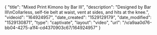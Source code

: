 {
    "title": "Mixed Print Kimono by Bar III",
    "description": "Designed by Bar III\nCollarless,  self-tie belt at waist, vent at sides, and hits at the knee.",
    "videoid": "164924957",
    "date_created": "1529129179",
    "date_modified": "1529130871",
    "type": "captivate",
    "layout": "video",
    "url": "\/v\/a9aa0d76-bb04-4275-a1f4-cd4370903c67\/164924957"
}